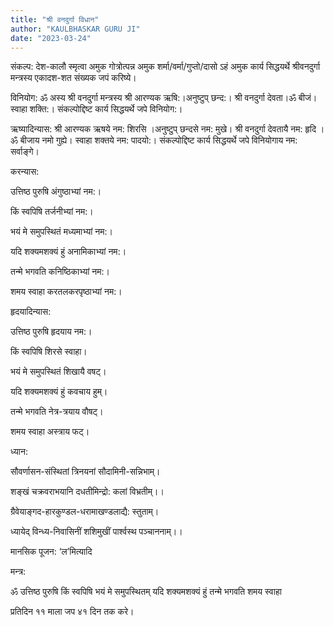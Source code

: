 ```yaml
---
title: "श्री वनदुर्गा विधान"
author: "KAULBHASKAR GURU JI"
date: "2023-03-24"
---
```


संकल्प: देश-कालौ स्मृत्वा अमुक गोत्रोत्पन्न अमुक शर्मा/वर्मा/गुप्तो/दासो ऽहं अमुक कार्य सिद्धयर्थे श्रीवनदुर्गा मन्त्रस्य एकादश-शत संख्यक जपं करिष्ये।

विनियोग: ॐ अस्य श्री वनदुर्गा मन्त्रस्य श्री आरण्यक ऋषि:।अनुष्टुप् छन्द:। श्री वनदुर्गा देवता।ॐ बीजं। स्वाहा शक्ति:। संकल्पोद्दिष्ट कार्य सिद्धयर्थे जपे विनियोग:।

ऋष्यादिन्यास: श्री आरण्यक ऋषये नम: शिरसि ।अनुष्टुप् छन्दसे नम: मुखे। श्री वनदुर्गा देवतायै नम: हृदि ।ॐ बीजाय नमो गुह्ये। स्वाहा शक्तये नम: पादयो:। संकल्पोद्दिष्ट कार्य सिद्धयर्थे जपे विनियोगाय नम: सर्वाङ्गे।

करन्यास:

उत्तिष्ठ पुरुषि अंगुष्ठाभ्यां नम:।

किं स्वपिषि तर्जनीभ्यां नम:।

भयं मे समुपस्थितं मध्यमाभ्यां नम:।

यदि शक्यमशक्यं हुं अनामिकाभ्यां नम:।

तन्मे भगवति कनिष्ठिकाभ्यां नम:।

शमय स्वाहा करतलकरपृष्ठाभ्यां नम:।

हृदयादिन्यास:

उत्तिष्ठ पुरुषि हृदयाय नम:।

किं स्वपिषि शिरसे स्वाहा।

भयं मे समुपस्थितं शिखायै वषट्।

यदि शक्यमशक्यं हुं कवचाय हुम्।

तन्मे भगवति नेत्र-त्रयाय वौषट्।

शमय स्वाहा अस्त्राय फट्।

ध्यान:

सौवर्णासन-संस्थितां त्रिनयनां सौदामिनी-सन्निभाम्।

शङ्खं चक्रवराभयानि दधतीमिन्द्रो: कलां विभ्रतीम्।।

ग्रैवेयाङ्गद-हारकुण्डल-धरामाखण्डलाद्यै: स्तुताम्।

ध्यायेद् विन्ध्य-निवासिनीं शशिमुखीं पार्श्वस्थ पञ्चाननाम्।।

मानसिक पूजन: ‘ल’मित्यादि

मन्त्र:

ॐ उत्तिष्ठ पुरुषि किं स्वपिषि भयं मे समुपस्थितम् यदि शक्यमशक्यं हुं तन्मे भगवति शमय स्वाहा

प्रतिदिन ११ माला जप ४१ दिन तक करे।
